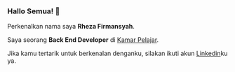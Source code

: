 ### Hallo Semua! 👋

Perkenalkan nama saya **Rheza Firmansyah**.

Saya seorang **Back End Developer** di [Kamar Pelajar](https://www.kamarpelajar.com/).

Jika kamu tertarik untuk berkenalan denganku, silakan ikuti akun [Linkedin](https://www.linkedin.com/in/rheza-firmansyah/)ku ya.
